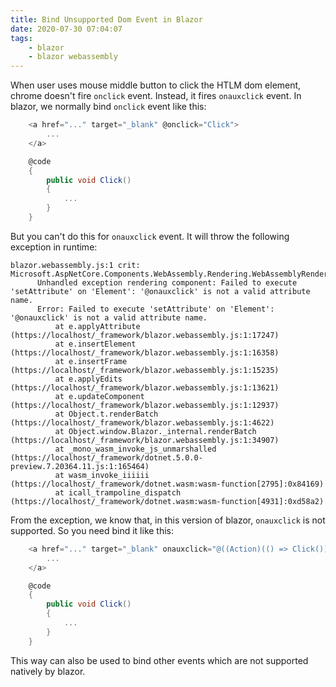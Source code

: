 ```yaml
---
title: Bind Unsupported Dom Event in Blazor
date: 2020-07-30 07:04:07
tags:
    - blazor
    - blazor webassembly
---
```


When user uses mouse middle button to click the HTLM dom element, chrome doesn't fire `onclick` event.
Instead, it fires `onauxclick` event. In blazor, we normally bind `onclick` event like this:

``` csharp
    <a href="..." target="_blank" @onclick="Click">
        ...
    </a>

    @code
    {
        public void Click()
        {
            ...
        }
    }
```

But you can't do this for `onauxclick` event. It will throw the following exception in runtime:

```
blazor.webassembly.js:1 crit: Microsoft.AspNetCore.Components.WebAssembly.Rendering.WebAssemblyRenderer[100]
      Unhandled exception rendering component: Failed to execute 'setAttribute' on 'Element': '@onauxclick' is not a valid attribute name.
      Error: Failed to execute 'setAttribute' on 'Element': '@onauxclick' is not a valid attribute name.
          at e.applyAttribute (https://localhost/_framework/blazor.webassembly.js:1:17247)
          at e.insertElement (https://localhost/_framework/blazor.webassembly.js:1:16358)
          at e.insertFrame (https://localhost/_framework/blazor.webassembly.js:1:15235)
          at e.applyEdits (https://localhost/_framework/blazor.webassembly.js:1:13621)
          at e.updateComponent (https://localhost/_framework/blazor.webassembly.js:1:12937)
          at Object.t.renderBatch (https://localhost/_framework/blazor.webassembly.js:1:4622)
          at Object.window.Blazor._internal.renderBatch (https://localhost/_framework/blazor.webassembly.js:1:34907)
          at _mono_wasm_invoke_js_unmarshalled (https://localhost/_framework/dotnet.5.0.0-preview.7.20364.11.js:1:165464)
          at wasm_invoke_iiiiii (https://localhost/_framework/dotnet.wasm:wasm-function[2795]:0x84169)
          at icall_trampoline_dispatch (https://localhost/_framework/dotnet.wasm:wasm-function[4931]:0xd58a2)
```

From the exception, we know that, in this version of blazor, `onauxclick` is not supported. So you need bind it like this:

``` csharp
    <a href="..." target="_blank" onauxclick="@((Action)(() => Click()))">
        ...
    </a>

    @code
    {
        public void Click()
        {
            ...
        }
    }
```

This way can also be used to bind other events which are not supported natively by blazor.
